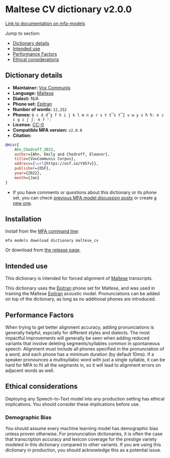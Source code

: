 
# Maltese CV dictionary v2.0.0

[Link to documentation on mfa-models](https://mfa-models.readthedocs.io/en/main/dictionary/maltese_cv.html)

Jump to section:

- [Dictionary details](#dictionary-details)
- [Intended use](#intended-use)
- [Performance Factors](#performance-factors)
- [Ethical considerations](#ethical-considerations)

## Dictionary details

- **Maintainer:** [Vox Communis](https://osf.io/t957v/)
- **Language:** [Maltese](https://en.wikipedia.org/wiki/Maltese_language)
- **Dialect:** N/A
- **Phone set:** [Epitran](https://github.com/dmort27/epitran)
- **Number of words:** `12,252`
- **Phones:** `b c d d͡ʒ f h i j k l m n p r s t t͡s t͡ʃ v w y z ħ ħː ɐ ɔ ɛ ɡ ɪ ʃ ʃː ʊ ʔ ˤː`
- **License:** [CC-0](https://creativecommons.org/publicdomain/zero/1.0/)
- **Compatible MFA version:** `v2.0.0`
- **Citation:**

```bibtex
@misc{
	Ahn_Chodroff_2022,
	author={Ahn, Emily and Chodroff, Eleanor},
	title={VoxCommunis Corpus},
	address={\url{https://osf.io/t957v}},
	publisher={OSF},
	year={2022},
	month={Jan}
}
```

- If you have comments or questions about this dictionary or its phone set, you can check [previous MFA model discussion posts](https://github.com/MontrealCorpusTools/mfa-models/discussions?discussions_q=Maltese+CV+dictionary+v2.0.0) or create [a new one](https://github.com/MontrealCorpusTools/mfa-models/discussions/new).

## Installation

Install from the [MFA command line](https://montreal-forced-aligner.readthedocs.io/en/latest/user_guide/models/index.html):

```
mfa models download dictionary maltese_cv
```

Or download from [the release page](https://github.com/MontrealCorpusTools/mfa-models/releases/tag/dictionary-maltese_cv-v2.0.0).

## Intended use

This dictionary is intended for forced alignment of [Maltese](https://en.wikipedia.org/wiki/Maltese_language) transcripts.

This dictionary uses the [Epitran](https://github.com/dmort27/epitran) phone set for Maltese, and was used in training the Maltese [Epitran](https://github.com/dmort27/epitran) acoustic model.
Pronunciations can be added on top of the dictionary, as long as no additional phones are introduced.

## Performance Factors

When trying to get better alignment accuracy, adding pronunciations is generally helpful, espcially for different styles and dialects.
The most impactful improvements will generally be seen when adding reduced variants that
involve deleting segments/syllables common in spontaneous speech.  Alignment must include all phones specified in the pronunciation of a word, and each phone has
a minimum duration (by default 10ms). If a speaker pronounces a multisyllabic word with just a single syllable, it can be hard for MFA to fit all the segments in,
so it will lead to alignment errors on adjacent words as well.

## Ethical considerations

Deploying any Speech-to-Text model into any production setting has ethical implications. You should consider these implications before use.

### Demographic Bias

You should assume every machine learning model has demographic bias unless proven otherwise.
For pronunciation dictionaries, it is often the case that transcription accuracy and lexicon coverage for the prestige variety modeled in this dictionary compared to other variants.
If you are using this dictionary in production, you should acknowledge this as a potential issue.
